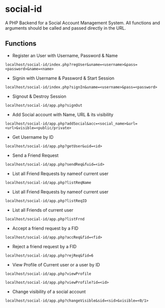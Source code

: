 # social-id
A PHP Backend for a Social Account Management System.
All functions and arguments should be called and passed directly in the URL.

## Functions

* Register an User with Username, Password & Name
```
localhost/social-id/index.php?regUser&uname=<username>&pass=<password>&name=<name>
```

* Signin with Username & Password & Start Session
```
localhost/social-id/index.php?signIn&uname=<username>&pass=<password>
```

* Signout & Destroy Session
```
localhost/social-id/app.php?signOut
```

* Add Social account with Name, URL & its visibility
```
localhost/social-id/app.php?addSocial&acc=<social_name>&url=<url>&visible=<public/private>
```

* Get Username by ID
```
localhost/social-id/app.php?getUser&uid=<id>
```

* Send a Friend Request
```
localhost/social-id/app.php?sendReq&fuid=<id>
```

* List all Friend Requests by nameof current user
```
localhost/social-id/app.php?listReqName
```

* List all Friend Requests by nameof current user
```
localhost/social-id/app.php?listReqID
```

* List all Friends of current user
```
localhost/social-id/app.php?listFrnd
```

* Accept a friend request by a FID
```
localhost/social-id/app.php?accReq&fid=<fid>
```

* Reject a friend request by a FID
```
localhost/social-id/app.php?rejReq&fid=6
```

* View Profile of Current user or a user by ID
```
localhost/social-id/app.php?viewProfile

localhost/social-id/app.php?viewProfile?id=<id>
```

* Change visibility of a social account
```
localhost/social-id/app.php?changeVisible&sid=<sid>&visible=<0/1>
```